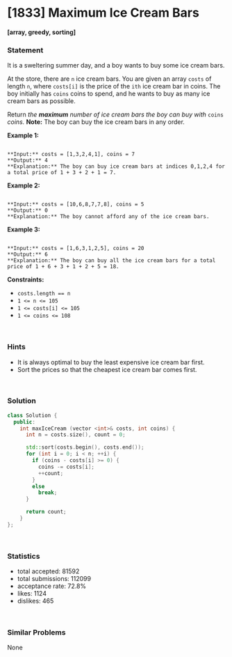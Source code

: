 # [1833] Maximum Ice Cream Bars

**[array, greedy, sorting]**

### Statement

It is a sweltering summer day, and a boy wants to buy some ice cream bars.

At the store, there are `n` ice cream bars. You are given an array `costs` of length `n`, where `costs[i]` is the price of the `ith` ice cream bar in coins. The boy initially has `coins` coins to spend, and he wants to buy as many ice cream bars as possible.

Return *the **maximum** number of ice cream bars the boy can buy with* `coins` *coins.*
**Note:** The boy can buy the ice cream bars in any order.


**Example 1:**

```

**Input:** costs = [1,3,2,4,1], coins = 7
**Output:** 4
**Explanation:** The boy can buy ice cream bars at indices 0,1,2,4 for a total price of 1 + 3 + 2 + 1 = 7.

```

**Example 2:**

```

**Input:** costs = [10,6,8,7,7,8], coins = 5
**Output:** 0
**Explanation:** The boy cannot afford any of the ice cream bars.

```

**Example 3:**

```

**Input:** costs = [1,6,3,1,2,5], coins = 20
**Output:** 6
**Explanation:** The boy can buy all the ice cream bars for a total price of 1 + 6 + 3 + 1 + 2 + 5 = 18.

```

**Constraints:**
* `costs.length == n`
* `1 <= n <= 105`
* `1 <= costs[i] <= 105`
* `1 <= coins <= 108`


<br>

### Hints

- It is always optimal to buy the least expensive ice cream bar first.
- Sort the prices so that the cheapest ice cream bar comes first.

<br>

### Solution

```cpp
class Solution {
  public:
    int maxIceCream (vector <int>& costs, int coins) {
      int n = costs.size(), count = 0;

      std::sort(costs.begin(), costs.end());
      for (int i = 0; i < n; ++i) {
        if (coins - costs[i] >= 0) {
          coins -= costs[i];
          ++count;
        }
        else
          break;
      }

      return count;
    }
};
```

<br>

### Statistics

- total accepted: 81592
- total submissions: 112099
- acceptance rate: 72.8%
- likes: 1124
- dislikes: 465

<br>

### Similar Problems

None
